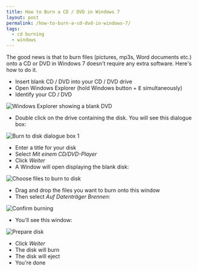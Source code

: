 ```yaml
---
title: How to Burn a CD / DVD in Windows 7
layout: post
permalink: /how-to-burn-a-cd-dvd-in-windows-7/
tags:
  - cd burning
  - windows
---
```


The good news is that to burn files (pictures, mp3s, Word documents etc.) onto a CD or DVD in Windows 7 doesn't require any extra software. Here's how to do it.

- Insert blank CD / DVD into your CD / DVD drive
- Open Windows Explorer (hold Windows button + <kbd>E</kbd> simultaneously)
- Identify your CD / DVD

![Windows Explorer showing a blank DVD](https://res.cloudinary.com/hibbard/image/upload/v1528816213/windows_explorer.jpg "Windows Explorer showing a blank DVD")

- Double click on the drive containing the disk. You will see this dialogue box:

![Burn to disk dialogue box 1](https://res.cloudinary.com/hibbard/image/upload/v1528816230/auf_datentraeger_brennen.jpg "Burn to disk dialogue box 1")

- Enter a title for your disk
- Select _Mit einem CD/DVD-Player_
- Click _Weiter_
- A Window will open displaying the blank disk:

![Choose files to burn to disk](https://res.cloudinary.com/hibbard/image/upload/v1528816237/dateien_auswaehlen.jpg "Choose files to burn to disk")

- Drag and drop the files you want to burn onto this window
- Then select _Auf Datenträger Brennen_:

![Confirm burning](https://res.cloudinary.com/hibbard/image/upload/v1528816247/confirm_burning.jpg "Confirm burning")

- You'll see this window:

![Prepare disk](https://res.cloudinary.com/hibbard/image/upload/v1528816260/datentraeger_vorbereiten.png "Prepare disk")

- Click _Weiter_
- The disk will burn
- The disk will eject
- You're done
